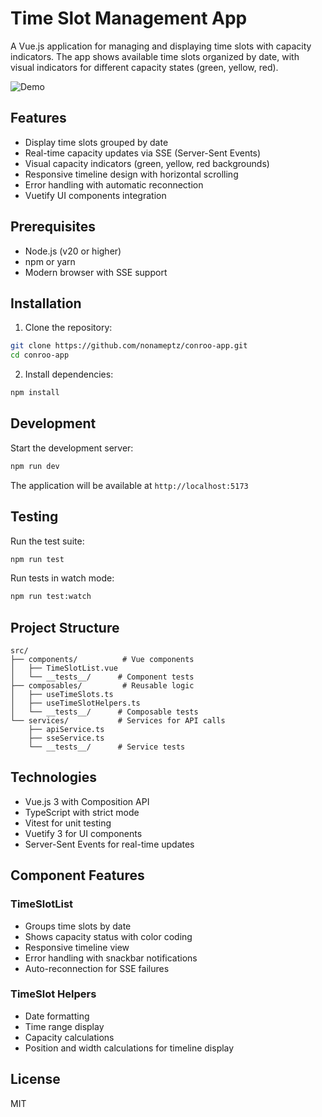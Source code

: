 # Time Slot Management App

A Vue.js application for managing and displaying time slots with capacity indicators. The app shows available time slots organized by date, with visual indicators for different capacity states (green, yellow, red).

![Demo](public/demo.gif)

## Features

- Display time slots grouped by date
- Real-time capacity updates via SSE (Server-Sent Events)
- Visual capacity indicators (green, yellow, red backgrounds)
- Responsive timeline design with horizontal scrolling
- Error handling with automatic reconnection
- Vuetify UI components integration

## Prerequisites

- Node.js (v20 or higher)
- npm or yarn
- Modern browser with SSE support

## Installation

1. Clone the repository:
```bash
git clone https://github.com/nonameptz/conroo-app.git
cd conroo-app
```

2. Install dependencies:
```bash
npm install
```

## Development

Start the development server:
```bash
npm run dev
```

The application will be available at `http://localhost:5173`

## Testing

Run the test suite:
```bash
npm run test
```

Run tests in watch mode:
```bash
npm run test:watch
```

## Project Structure

```
src/
├── components/          # Vue components
│   ├── TimeSlotList.vue
│   └── __tests__/      # Component tests
├── composables/         # Reusable logic
│   ├── useTimeSlots.ts
│   ├── useTimeSlotHelpers.ts
│   └── __tests__/      # Composable tests
└── services/           # Services for API calls
    ├── apiService.ts
    ├── sseService.ts
    └── __tests__/      # Service tests
```

## Technologies

- Vue.js 3 with Composition API
- TypeScript with strict mode
- Vitest for unit testing
- Vuetify 3 for UI components
- Server-Sent Events for real-time updates

## Component Features

### TimeSlotList
- Groups time slots by date
- Shows capacity status with color coding
- Responsive timeline view
- Error handling with snackbar notifications
- Auto-reconnection for SSE failures

### TimeSlot Helpers
- Date formatting
- Time range display
- Capacity calculations
- Position and width calculations for timeline display


## License

MIT
```